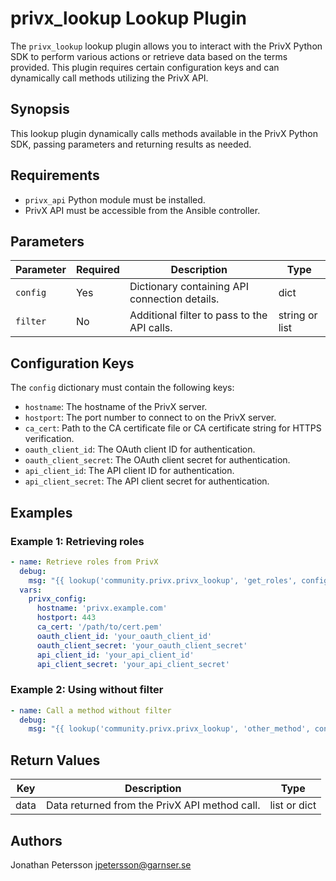 # privx_lookup Lookup Plugin

The `privx_lookup` lookup plugin allows you to interact with the PrivX Python SDK to perform various actions or retrieve data based on the terms provided. This plugin requires certain configuration keys and can dynamically call methods utilizing the PrivX API.

## Synopsis

This lookup plugin dynamically calls methods available in the PrivX Python SDK, passing parameters and returning results as needed.

## Requirements

- `privx_api` Python module must be installed.
- PrivX API must be accessible from the Ansible controller.

## Parameters

| Parameter   | Required | Description                                  | Type  |
|-------------|----------|----------------------------------------------|-------|
| `config`    | Yes      | Dictionary containing API connection details.| dict  |
| `filter`    | No       | Additional filter to pass to the API calls.  | string or list |

## Configuration Keys

The `config` dictionary must contain the following keys:

- `hostname`: The hostname of the PrivX server.
- `hostport`: The port number to connect to on the PrivX server.
- `ca_cert`: Path to the CA certificate file or CA certificate string for HTTPS verification.
- `oauth_client_id`: The OAuth client ID for authentication.
- `oauth_client_secret`: The OAuth client secret for authentication.
- `api_client_id`: The API client ID for authentication.
- `api_client_secret`: The API client secret for authentication.

## Examples

### Example 1: Retrieving roles

```yaml
- name: Retrieve roles from PrivX
  debug:
    msg: "{{ lookup('community.privx.privx_lookup', 'get_roles', config=privx_config, filter='privx-user') }}"
  vars:
    privx_config:
      hostname: 'privx.example.com'
      hostport: 443
      ca_cert: '/path/to/cert.pem'
      oauth_client_id: 'your_oauth_client_id'
      oauth_client_secret: 'your_oauth_client_secret'
      api_client_id: 'your_api_client_id'
      api_client_secret: 'your_api_client_secret'
```

### Example 2: Using without filter
```yaml
- name: Call a method without filter
  debug:
    msg: "{{ lookup('community.privx.privx_lookup', 'other_method', config=privx_config) }}"
```

## Return Values
| Key | Description | Type |
|----|----|----|
| data | Data returned from the PrivX API method call. | list or dict |

## Authors
Jonathan Petersson <jpetersson@garnser.se>
